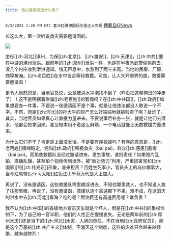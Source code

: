 ```yaml
---
title: 救灾邀请函是什么鬼?!
---
```

`8/3/2023 1:20 PM UTC 喜马拉雅德国纽伦堡正义农场` [轉載自GNews](https://gnews.org/articles/1519165)



长这么大，第一次听说救灾需要邀请函的。


![](https://i.imgur.com/CmOAvLm.jpg)


坐标[[zh:河北]]涿州，为保[[zh:北京]]、[[zh:雄安]]、[[zh:天津]]，[[zh:中共]]要在中游的涿州泄洪。跟前年的[[zh:郑州]]泄洪一样，也是在半夜派武警偷偷前去，没几个村庄收到泄洪通知。悄无声息中，水涨到了两三米高，当地的民房、厂房、商埠被淹。[[zh:老百姓]]在水中苦苦等待救援。可是，让人大开眼界的是，救援需要邀请函！

更令人愤怒的是，当地官员说，公章被洪水冲泡找不到了（咋没把这帮狗日的冲走了）！这不是明摆着欺骗[[zh:老百姓]]的智商吗？在[[zh:中共国]]，[[zh:政府]]如果想要办一件事，不要说一张邀请函不是个事，就是让他违法都没人敢说一个不字。不然，同是[[zh:河北]]的孙大午的财产怎么好端端地就被贱卖了呢？扯远了。其实，当地官员如果真心让救援力量进来，不要说事后补办一张，就是让他们去潜水，他都会把拿回来。甚至根本用不着这么麻烦，一个电话就能让无数救援力量进来。

为什么它们不干？肯定是上面没发话。不是要有序救援吗？有序的意思是，[[zh:老百姓]]情绪稳定，党和[[zh:政府]]积极救灾（bai pai)，群众[[zh:感恩]]戴得（bai pai)。而那些救援队没经过邀请进来，发生事故，谁担责任？如果照片乱拍，直播乱播，甚至拍个视频传到墙外，被“敌对势力”利用，严重损害党和[[zh:国家]]的[[zh:伟光正]]形象，谁来担责？百姓生死事小，官员头上的乌纱帽事大，当今烂尾帝[[zh:习太阳]]红色江山千秋万代是大上加大。

再说了，没有邀请函，这些救援队稀里糊涂进去，不知往哪里救人，也不知道人救了往那里撤，再说了，没有邀请函，救援队连个高速都下不来，难不成，在这滔天的洪水中去[[zh:河北]]看海？吃的呢？燃油费还有高速费用呢？谁负责？

我不认为[[zh:中国]]的各级地方官员天生就是个坏人，但是在[[zh:中共]]的集权体制下，为了自己的一官半职，他们的人性正在慢慢丧失。无论是两年前的[[zh:郑州水灾]]还是当下的[[zh:河北]]水灾，人祸的责任，不在当地[[zh:政府官员]]，而是这个万恶的[[zh:共产主义]]体制。不消灭这个制度，这样的灾难只会越来越频繁，越来越惨烈！
